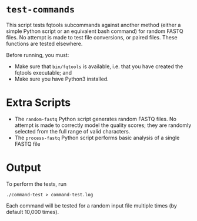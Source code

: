 `test-commands`
===============

This script tests fqtools subcommands against another method (either a simple Python script or an equivalent bash command) for random FASTQ files. No attempt is made to test file conversions, or paired files. These functions are tested elsewhere.

Before running, you must:

* Make sure that `bin/fqtools` is available, i.e. that you have created the fqtools executable; and
* Make sure you have Python3 installed.

Extra Scripts
=============

*   The `random-fastq` Python script generates random FASTQ files. No attempt is made to correctly model the quality scores; they are randomly selected from the full range of valid characters.
*   The `process-fastq` Python script performs basic analysis of a single FASTQ file

Output
======

To perform the tests, run

    ./command-test > command-test.log

Each command will be tested for a random input file multiple times (by default 10,000 times).